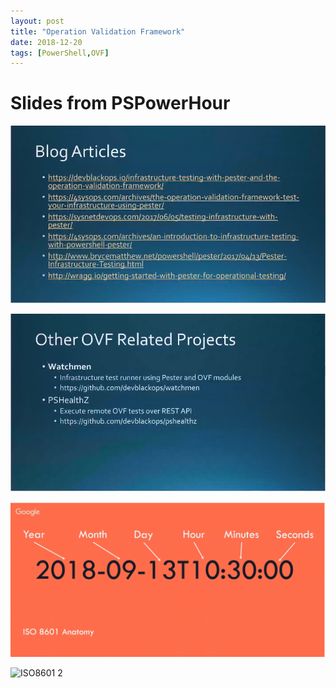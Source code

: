 ```yaml
---
layout: post
title: "Operation Validation Framework"
date: 2018-12-20
tags: [PowerShell,OVF]
---
```


# Slides from PSPowerHour

![OVF 1](/img/2018-12-20_10-16-19,chrome.png)

![OVF 2](/img/2018-12-20_10-15-52,chrome.png)

![ISO8601 1](/img/2018-12-20_10-29-34,chrome.png)

![ISO8601 2](/img/2018-12-20_10-35-04,chrome.pngg)
